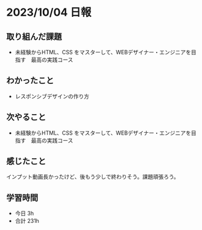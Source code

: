 # 2023/10/04 日報

## 取り組んだ課題
- 未経験からHTML、CSS をマスターして、WEBデザイナー・エンジニアを目指す　最高の実践コース

## わかったこと
- レスポンシブデザインの作り方

## 次やること
- 未経験からHTML、CSS をマスターして、WEBデザイナー・エンジニアを目指す　最高の実践コース

## 感じたこと
インプット動画長かったけど、後もう少しで終わりそう。課題頑張ろう。

## 学習時間
- 今日 3h
- 合計 231h
